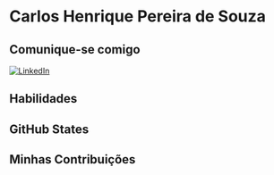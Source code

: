 # Carlos Henrique Pereira de Souza

## Comunique-se comigo
[![LinkedIn](https://img.shields.io/badge/LinkedIn-0077B5?style=for-the-badge&logo=linkedin&logoColor=white)]()

## Habilidades

## GitHub States

## Minhas Contribuições